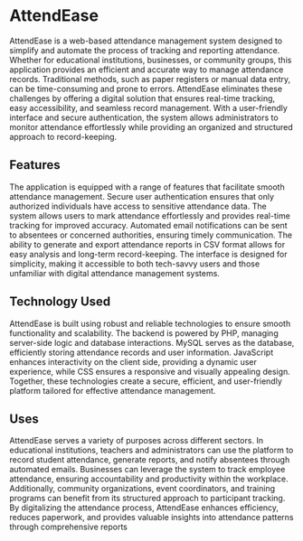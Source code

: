 # AttendEase

AttendEase is a web-based attendance management system designed to simplify and automate the process of tracking and reporting attendance. Whether for educational institutions, businesses, or community groups, this application provides an efficient and accurate way to manage attendance records. Traditional methods, such as paper registers or manual data entry, can be time-consuming and prone to errors. AttendEase eliminates these challenges by offering a digital solution that ensures real-time tracking, easy accessibility, and seamless record management. With a user-friendly interface and secure authentication, the system allows administrators to monitor attendance effortlessly while providing an organized and structured approach to record-keeping.

## Features

The application is equipped with a range of features that facilitate smooth attendance management. Secure user authentication ensures that only authorized individuals have access to sensitive attendance data. The system allows users to mark attendance effortlessly and provides real-time tracking for improved accuracy. Automated email notifications can be sent to absentees or concerned authorities, ensuring timely communication. The ability to generate and export attendance reports in CSV format allows for easy analysis and long-term record-keeping. The interface is designed for simplicity, making it accessible to both tech-savvy users and those unfamiliar with digital attendance management systems.

## Technology Used

AttendEase is built using robust and reliable technologies to ensure smooth functionality and scalability. The backend is powered by PHP, managing server-side logic and database interactions. MySQL serves as the database, efficiently storing attendance records and user information. JavaScript enhances interactivity on the client side, providing a dynamic user experience, while CSS ensures a responsive and visually appealing design. Together, these technologies create a secure, efficient, and user-friendly platform tailored for effective attendance management.

## Uses

AttendEase serves a variety of purposes across different sectors. In educational institutions, teachers and administrators can use the platform to record student attendance, generate reports, and notify absentees through automated emails. Businesses can leverage the system to track employee attendance, ensuring accountability and productivity within the workplace. Additionally, community organizations, event coordinators, and training programs can benefit from its structured approach to participant tracking. By digitalizing the attendance process, AttendEase enhances efficiency, reduces paperwork, and provides valuable insights into attendance patterns through comprehensive reports

